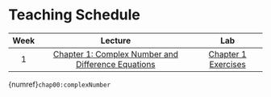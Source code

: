 # Teaching Schedule

| Week | Lecture | Lab|
|:----:|:--------:|:---------:|
|  1   | [Chapter 1: Complex Number and Difference Equations](chap00:complexNumber) | [Chapter 1 Exercises](chap00:exercises) |

{numref}`chap00:complexNumber`